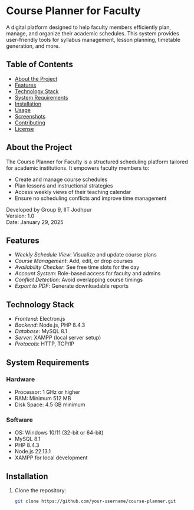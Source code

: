 # Course Planner for Faculty

A digital platform designed to help faculty members efficiently plan, manage, and organize their academic schedules. This system provides user-friendly tools for syllabus management, lesson planning, timetable generation, and more.

## Table of Contents

- [About the Project](#about-the-project)
- [Features](#features)
- [Technology Stack](#technology-stack)
- [System Requirements](#system-requirements)
- [Installation](#installation)
- [Usage](#usage)
- [Screenshots](#screenshots)
- [Contributing](#contributing)
- [License](#license)

## About the Project

The Course Planner for Faculty is a structured scheduling platform tailored for academic institutions. It empowers faculty members to:
- Create and manage course schedules
- Plan lessons and instructional strategies
- Access weekly views of their teaching calendar
- Ensure no scheduling conflicts and improve time management

Developed by Group 9, IIT Jodhpur  
Version: 1.0  
Date: January 29, 2025

## Features

- *Weekly Schedule View*: Visualize and update course plans
- *Course Management*: Add, edit, or drop courses
- *Availability Checker*: See free time slots for the day
- *Account System*: Role-based access for faculty and admins
- *Conflict Detection*: Avoid overlapping course timings
- *Export to PDF*: Generate downloadable reports

## Technology Stack

- *Frontend*: Electron.js
- *Backend*: Node.js, PHP 8.4.3
- *Database*: MySQL 8.1
- *Server*: XAMPP (local server setup)
- *Protocols*: HTTP, TCP/IP

## System Requirements

### Hardware
- Processor: 1 GHz or higher
- RAM: Minimum 512 MB
- Disk Space: 4.5 GB minimum

### Software
- OS: Windows 10/11 (32-bit or 64-bit)
- MySQL 8.1
- PHP 8.4.3
- Node.js 22.13.1
- XAMPP for local development

## Installation

1. Clone the repository:
   ```bash
   git clone https://github.com/your-username/course-planner.git 
